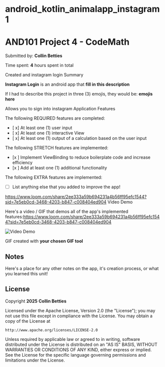 # android_kotlin_animalapp_instagram1
# AND101 Project 4 - CodeMath

Submitted by: **Collin Betties**

Time spent: **4** hours spent in total

Created and instagram login Summary

**Instagram Login** is an android app that **fill in this description**

If I had to describe this project in three (3) emojis, they would be: **emojis here**

Allows you to sign into instagram Application Features

<!-- (This is a comment) Please be sure to change the [ ] to [x] for any features you completed.  If a feature is not checked [x], you might miss the points for that item! -->

The following REQUIRED features are completed:

- [ x] At least one (1) user input
- [ x] At least one (1) interactive View
- [ x] At least one (1) output of a calculation based on the user input

The following STRETCH features are implemented:

- [x ] Implement ViewBinding to reduce boilerplate code and increase efficiency
- [x ] Add at least one (1) additional functionality

The following EXTRA features are implemented:

- [ ] List anything else that you added to improve the app!

https://www.loom.com/share/2ee333a59b694231a4b56ff95efc1544?sid=7e5eb0cd-3468-4203-b847-c008404ed904 Video Demo

Here's a video / GIF that demos all of the app's implemented features:https://www.loom.com/share/2ee333a59b694231a4b56ff95efc1544?sid=7e5eb0cd-3468-4203-b847-c008404ed904

<img src='http://i.imgur.com/link/to/your/gif/file.gif' title='Video Demo' width='' alt='Video Demo' />

GIF created with **your chosen GIF tool**

<!-- Recommended tools:
- [Kap](https://getkap.co/) for macOS
- [ScreenToGif](https://www.screentogif.com/) for Windows
- [peek](https://github.com/phw/peek) for Linux. -->

## Notes

Here's a place for any other notes on the app, it's creation process, or what you learned this unit!

## License

Copyright **2025** **Collin Betties**

Licensed under the Apache License, Version 2.0 (the "License");
you may not use this file except in compliance with the License.
You may obtain a copy of the License at

    http://www.apache.org/licenses/LICENSE-2.0

Unless required by applicable law or agreed to in writing, software
distributed under the License is distributed on an "AS IS" BASIS,
WITHOUT WARRANTIES OR CONDITIONS OF ANY KIND, either express or implied.
See the License for the specific language governing permissions and
limitations under the License.
